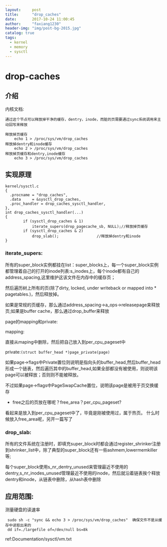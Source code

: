 ```yaml
---                                                                                                                                                                                                                
layout:     post
title:      "drop_caches" 
date:       2017-10-24 11:00:45
author:     "faxiang1230"
header-img: "img/post-bg-2015.jpg"
catalog: true
tags:
  - kernel
  - memory
  - sysctl
---
```


# drop-caches
## 介绍
内核文档:
```
通过这个节点可以释放掉干净的缓存，dentry，inode，而脏的页需要通过sync系统调用来主动回写来释放

释放掉页缓存
	echo 1 > /proc/sys/vm/drop_caches
释放掉dentry和inode缓存
	echo 2 > /proc/sys/vm/drop_caches
释放掉页缓存和dentry,inode缓存
	echo 3 > /proc/sys/vm/drop_caches
```
## 实现原理
```
kernel/sysctl.c
{
  .procname	= "drop_caches",
  .data		= &sysctl_drop_caches,
  .proc_handler	= drop_caches_sysctl_handler,
},
int drop_caches_sysctl_handler(...)
{
		if (sysctl_drop_caches & 1)
			iterate_supers(drop_pagecache_sb, NULL);//释放掉页缓存
		if (sysctl_drop_caches & 2)
			drop_slab();                 //释放掉dentry和inode
}
```
### iterate_supers:
所有的super_block实例都挂在list：super_blocks上，每一个super_block实例都管理着自己的打开的inode列表:s_inodes上，每个inode都有自己的address_spacing,这里维护这该文件在内存中的缓存页；

然后遍历树上所有的页(除了dirty, locked, under writeback or mapped into * pagetables.)，然后释放掉。

如果是常规的页缓存，那么通过address_spacing->a_ops->releasepage来释放页;如果是buffer cache，那么通过drop_buffer来释放

page的mapping和private:

mapping:

直接从maping中删除，然后把自己放入到per_cpu_pageset中

private:`(struct buffer_head *)page_private(page)`

如果page->flags中Private置位则说明是指向头的buffer_head,然后buffer_head形成一个链表，然后遍历其中的buffer_head,如果全部都没有被使用，则说明该page可以被释放；否则则不能被释放。

不过如果page->flags中PageSwapCache置位，说明该page是被用于页交换缓存

* free之后的页放在哪呢？free_area？per_cpu_pageset?

看起来是放入到per_cpu_pageset中了，毕竟是刚被使用过，属于热页。
什么时候放入free_area呢，另开一篇写了

### drop_slab:
所有的文件系统在注册时，即填充super_block时都会通过register_shrinker注册到shrinker_list中，除了典型的super_block还有一些ashmem,lowermemkiller等;

每个super_block使用s_nr_dentry_unused来管理最近不使用的dentry,s_nr_inodes_unused管理最近不使用的inode，然后就沿着链表挨个释放dentry和inode，从链表中删除，从hash表中删除

## 应用范围:
测量硬盘的读速率
```
 sudo sh -c "sync && echo 3 > /proc/sys/vm/drop_caches"  确保文件不是从缓存中读取出来的
 dd if=./largefile of=/dev/null bs=8k
```

ref:Documentation/sysctl/vm.txt
